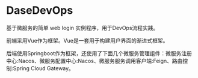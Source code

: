 # DaseDevOps

基于微服务的简单 web login 实例程序，用于DevOps流程实践。

前端采用Vue作为框架。Vue是一套用于构建用户界面的渐进式框架。

后端使用Springboot作为框架，还使用了下面几个微服务管理组件：微服务注册中心:Nacos、微服务配置中心:Nacos、微服务服务调用客户端:Feign、路由控制:Spring Cloud Gateway。


